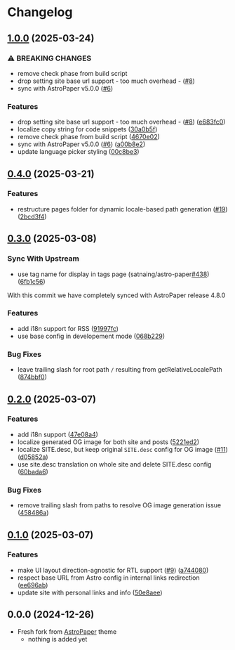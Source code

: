 # Changelog

## [1.0.0](https://github.com/yousef8/astro-paper-i18n/compare/v0.4.0...v1.0.0) (2025-03-24)


### ⚠ BREAKING CHANGES

* remove check phase from build script
* drop setting site base url support - too much overhead - ([#8](https://github.com/yousef8/astro-paper-i18n/issues/8))
* sync with AstroPaper v5.0.0 ([#6](https://github.com/yousef8/astro-paper-i18n/issues/6))

### Features

* drop setting site base url support - too much overhead - ([#8](https://github.com/yousef8/astro-paper-i18n/issues/8)) ([e683fc0](https://github.com/yousef8/astro-paper-i18n/commit/e683fc064ebe5a559881c85d3b878e4da179c3ce))
* localize copy string for code snippets ([30a0b5f](https://github.com/yousef8/astro-paper-i18n/commit/30a0b5f9d0ae74fc20c1e0d9c4e5130e23113ad9))
* remove check phase from build script ([4670e02](https://github.com/yousef8/astro-paper-i18n/commit/4670e026b8fe1ac87731e1e906e7e59b6edf0fb1))
* sync with AstroPaper v5.0.0 ([#6](https://github.com/yousef8/astro-paper-i18n/issues/6)) ([a00b8e2](https://github.com/yousef8/astro-paper-i18n/commit/a00b8e2bf0a13a530816651ea220861279b48235))
* update language picker styling ([00c8be3](https://github.com/yousef8/astro-paper-i18n/commit/00c8be37be302dbcbfe314c837b232fe627ab3bc))

## [0.4.0](https://github.com/yousef8/astro-paper-i18n/compare/v0.3.0...v0.4.0) (2025-03-21)


### Features

* restructure pages folder for dynamic locale-based path generation ([#19](https://github.com/yousef8/astro-paper-i18n/issues/19)) ([2bcd3f4](https://github.com/yousef8/astro-paper-i18n/commit/2bcd3f4eee1f8c7c2c56aeff3a0dbd3eeebf9fc1))

## [0.3.0](https://github.com/yousef8/astro-paper-i18n/compare/v0.2.0...v0.3.0) (2025-03-08)

### Sync With Upstream

* use tag name for display in tags page (satnaing/astro-paper[#438](https://github.com/yousef8/astro-paper-i18n/issues/438)) ([6fb1c56](https://github.com/yousef8/astro-paper-i18n/commit/6fb1c5698fa2f64ee0b2708aed79349f44a89b05))

With this commit we have completely synced with AstroPaper release 4.8.0

### Features

* add i18n support for RSS ([91997fc](https://github.com/yousef8/astro-paper-i18n/commit/91997fc0cbbc75938b433e85a192f7d4ce9933ae))
* use base config in developement mode ([068b229](https://github.com/yousef8/astro-paper-i18n/commit/068b229c0d615ae174a8231e8c9274d0db66ee2f))

### Bug Fixes

* leave trailing slash for root path `/` resulting from getRelativeLocalePath ([874bbf0](https://github.com/yousef8/astro-paper-i18n/commit/874bbf00fa776b18cdae24e80723744cdc1bac8c))

## [0.2.0](https://github.com/yousef8/astro-paper-i18n/compare/v0.1.0...v0.2.0) (2025-03-07)


### Features

* add i18n support ([47e08a4](https://github.com/yousef8/astro-paper-i18n/commit/47e08a47913feb34ea328bde16b60d11276d50a0))
* localize generated OG image for both site and posts ([5221ed2](https://github.com/yousef8/astro-paper-i18n/commit/5221ed27e6230bcb5d770bf468f05d21eb212627))
* localize SITE.desc, but keep original `SITE.desc` config for OG image ([#11](https://github.com/yousef8/astro-paper-i18n/issues/11)) ([d05852a](https://github.com/yousef8/astro-paper-i18n/commit/d05852a1f7f89a3a9e6778742fb2aaae13e1698f))
* use site.desc translation on whole site and delete SITE.desc config ([60bada6](https://github.com/yousef8/astro-paper-i18n/commit/60bada60f87fc4cd0d8ce0d21661edde4748c51d))


### Bug Fixes

* remove trailing slash from paths to resolve OG image generation issue ([458486a](https://github.com/yousef8/astro-paper-i18n/commit/458486a1047057a91e8144fd1cf8ac1da3bdd247))

## [0.1.0](https://github.com/yousef8/astro-paper-i18n/compare/v0.0.0...v0.1.0) (2025-03-07)


### Features

* make UI layout direction-agnostic for RTL support ([#9](https://github.com/yousef8/astro-paper-i18n/issues/9)) ([a744080](https://github.com/yousef8/astro-paper-i18n/commit/a744080fcfa9658339791d4ab5fa651716b084ec))
* respect base URL from Astro config in internal links redirection ([ee696ab](https://github.com/yousef8/astro-paper-i18n/commit/ee696ab84890ff758c444154abb2d760d40bddd2))
* update site with personal links and info ([50e8aee](https://github.com/yousef8/astro-paper-i18n/commit/50e8aee55270762bc4f92940c959f591d7fe7e89))

## 0.0.0 (2024-12-26)

* Fresh fork from [AstroPaper](https://github.com/satnaing/astro-paper) theme
  * nothing is added yet
